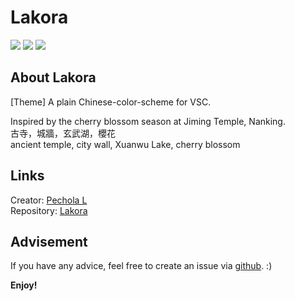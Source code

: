 # Lakora
[![](https://img.shields.io/badge/VSC-theme-blue?style=flat)](https://marketplace.visualstudio.com/items?itemName=pechola1918.lakora) 
[![](https://img.shields.io/badge/yo-code-green?style=flat)](https://github.com/microsoft/vscode-generator-code) 
[![](https://img.shields.io/badge/Pechola_L-orange?style=flat)](https://github.com/PecholaL)  

## About Lakora
[Theme] A plain Chinese-color-scheme for VSC.

Inspired by the cherry blossom season at Jiming Temple, Nanking.  
古寺，城牆，玄武湖，櫻花  
ancient temple, city wall, Xuanwu Lake, cherry blossom  

## Links
Creator: [Pechola L](https://github.com/PecholaL)  
Repository: [Lakora](https://github.com/PecholaL/Lakora)  

## Advisement
If you have any advice, feel free to create an issue via [github](https://github.com/PecholaL/Lakora/issues). :)

**Enjoy!**